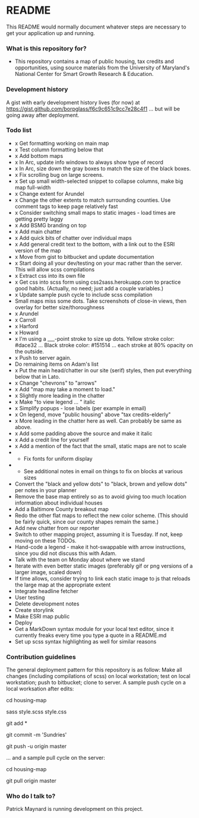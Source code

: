 # README #

This README would normally document whatever steps are necessary to get your application up and running.

### What is this repository for? ###

* This repository contains a map of public housing, tax credits and opportunities, using source materials from the University of Maryland's National Center for Smart Growth Research & Education. 

### Development history ###

A gist with early development history lives (for now) at https://gist.github.com/borpglass/f6c9c651c9cc7e28c4f1  ... but will be going away after deployment. 

### Todo list ###

* x Get formatting working on main map
* x Test column formatting below that
* x Add bottom maps
* x In Arc, update info windows to always show type of record
* x In Arc, size down the gray boxes to match the size of the black boxes.
* x Fix scrolling bug on large screens.
* x Set up small width-selected snippet to collapse columns, make big map full-width
* x Change extent for Arundel
* x Change the other extents to match surrounding counties. Use comment tags to keep page relatively fast
* x Consider switching small maps to static images - load times are getting pretty laggy
* x Add BSMG branding on top
* x Add main chatter 
* x Add quick bits of chatter over individual maps
* x Add general credit text to the bottom, with a link out to the ESRI version of the map
* x Move from gist to bitbucket and update documentation
* x Start doing all your dev/testing on your mac rather than the server. This will allow scss compilations
* x Extract css into its own file
* x Get css into scss form using css2sass.herokuapp.com to practice good habits. 
  (Actually, no need; just add a couple variables.)
* x Update sample push cycle to include scss compilation
* Small maps miss some dots. Take screenshots of close-in views, then overlay for better size/thoroughness
* x Arundel
* x Carroll
* x Harford 
* x Howard
* x I'm using a ___-point stroke to size up dots. Yellow stroke color: #dace32 ... Black stroke color: #151514 ... each stroke at 80% opacity on the outside.
* x Push to server again. 
* Do remaining items on Adam's list
*  x Put the main head/chatter in our site (serif) styles, then put everything below that in Lato.
*  x Change "chevrons" to "arrows"
*  x Add "map may take a moment to load."
*  x Slightly more leading in the chatter
*  x Make "to view legend ... " italic
*  x Simplify popups - lose labels (per example in email)
*  x On legend, move "public housing" above "tax credits-elderly"
*  x More leading in the chatter here as well. Can probably be same as above. 
*  x Add some padding above the source and make it italic
*  x Add a credit line for yourself
*  x Add a mention of the fact that the small, static maps are not to scale 
*  - Fix fonts for uniform display
*  - See additional notes in email on things to fix on blocks at various sizes 
* Convert the "black and yellow dots" to "black, brown and yellow dots" per notes in your planner
* Remove the base map entirely so as to avoid giving too much location information about individual houses
* Add a Baltimore County breakout map
* Redo the other flat maps to reflect the new color scheme. 
  (This should be fairly quick, since our county shapes remain the same.)
* Add new chatter from our reporter
* Switch to other mapping project, assuming it is Tuesday. If not, keep moving on these TODOs.
* Hand-code a legend - make it hot-swappable with arrow instructions, since you did not discuss this with Adam.
* Talk with the team on Monday about where we stand
* Iterate with even better static images (preferably gif or png versions of a larger image, scaled down)
* If time allows, consider trying to link each static image to js that reloads the large map at the appropriate extent
* Integrate headline fetcher
* User testing
* Delete development notes 
* Create storylink
* Make ESRI map public
* Deploy
* Get a MarkDown syntax module for your local text editor, since it currently freaks every time you type a quote in a README.md
* Set up scss syntax highlighting as well for similar reasons

### Contribution guidelines ###

The general deployment pattern for this repository is as follow: Make all changes (including compilations of scss) on local workstation; test on local workstation; push to bitbucket; clone to server. A sample push cycle on a local worksation after edits: 

cd housing-map

sass style.scss style.css

git add *

git commit -m 'Sundries'

git push -u origin master

... and a sample pull cycle on the server: 

cd housing-map

git pull origin master

### Who do I talk to? ###

Patrick Maynard is running development on this project.
